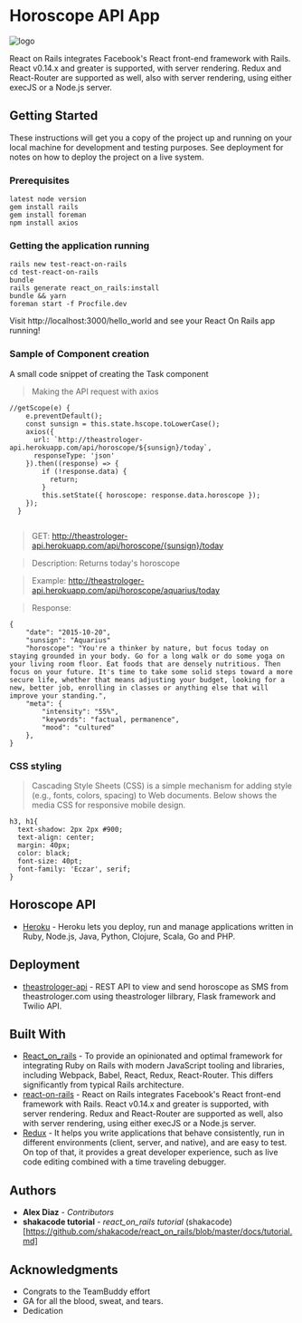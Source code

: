 # Horoscope API App
![logo](https://i.imgur.com/UUHYW6o.png "React_on_Rails")

React on Rails integrates Facebook's React front-end framework with Rails. React v0.14.x and greater is supported, with server rendering. Redux and React-Router are supported as well, also with server rendering, using either execJS or a Node.js server.

## Getting Started

These instructions will get you a copy of the project up and running on your local machine for development and testing purposes. See deployment for notes on how to deploy the project on a live system.

### Prerequisites

```
latest node version
gem install rails
gem install foreman
npm install axios
```

### Getting the application running
```
rails new test-react-on-rails
cd test-react-on-rails
bundle
rails generate react_on_rails:install
bundle && yarn
foreman start -f Procfile.dev
```
Visit http://localhost:3000/hello_world and see your React On Rails app running! 


### Sample of Component creation

A small code snippet of creating the Task component

> Making the API request with axios

```
//getScope(e) {
    e.preventDefault();
    const sunsign = this.state.hscope.toLowerCase();
    axios({
      url: `http://theastrologer-api.herokuapp.com/api/horoscope/${sunsign}/today`,
      responseType: 'json'
    }).then((response) => {
        if (!response.data) {
          return;
        }
        this.setState({ horoscope: response.data.horoscope });
    });
  }
 
```
> GET: http://theastrologer-api.herokuapp.com/api/horoscope/{sunsign}/today

> Description: Returns today's horoscope

> Example: http://theastrologer-api.herokuapp.com/api/horoscope/aquarius/today

> Response:

```
{
    "date": "2015-10-20",
    "sunsign": "Aquarius"
    "horoscope": "You're a thinker by nature, but focus today on staying grounded in your body. Go for a long walk or do some yoga on your living room floor. Eat foods that are densely nutritious. Then focus on your future. It's time to take some solid steps toward a more secure life, whether that means adjusting your budget, looking for a new, better job, enrolling in classes or anything else that will improve your standing.",
    "meta": {
        "intensity": "55%",
        "keywords": "factual, permanence",
        "mood": "cultured"
    },
}

```

### CSS styling

> Cascading Style Sheets (CSS) is a simple mechanism for adding style (e.g., fonts, colors, spacing) to Web documents. Below shows the media CSS for responsive mobile design. 

```
h3, h1{
  text-shadow: 2px 2px #900;
  text-align: center;
  margin: 40px;
  color: black;
  font-size: 40pt;
  font-family: 'Eczar', serif;
}
```

## Horoscope API

* [Heroku](https://devcenter.heroku.com/) - Heroku lets you deploy, run and manage applications written in Ruby, Node.js, Java, Python, Clojure, Scala, Go and PHP.


## Deployment

* [theastrologer-api](https://github.com/sandipbgt/theastrologer-api) - REST API to view and send horoscope as SMS from theastrologer.com using theastrologer lilbrary, Flask framework and Twilio API.


## Built With

* [React_on_rails](https://rubygems.org/gems/react_on_rails) - To provide an opinionated and optimal framework for integrating Ruby on Rails with modern JavaScript tooling and libraries, including Webpack, Babel, React, Redux, React-Router. This differs significantly from typical Rails architecture.
* [react-on-rails](https://www.npmjs.com/package/react-on-rails) - React on Rails integrates Facebook's React front-end framework with Rails. React v0.14.x and greater is supported, with server rendering. Redux and React-Router are supported as well, also with server rendering, using either execJS or a Node.js server. 
* [Redux](http://redux.js.org/) - It helps you write applications that behave consistently, run in different environments (client, server, and native), and are easy to test. On top of that, it provides a great developer experience, such as live code editing combined with a time traveling debugger.


 

## Authors

* **Alex Diaz** - *Contributors* 
* **shakacode tutorial** - *react_on_rails tutorial*
(shakacode)[https://github.com/shakacode/react_on_rails/blob/master/docs/tutorial.md]

## Acknowledgments

* Congrats to the TeamBuddy effort
* GA for all the blood, sweat, and tears.
* Dedication
